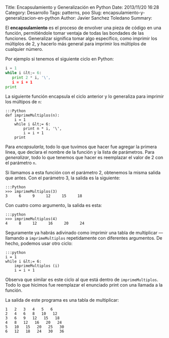 Title: Encapsulamiento y Generalización en Python
Date: 2013/11/20 16:28
Category: Desarrollo
Tags: patterns, poo
Slug: encapsulamiento-y-generalizacion-en-python
Author: Javier Sanchez Toledano
Summary:

<p>El <strong>encapsulamiento</strong> es el proceso de envolver una pieza de c&oacute;digo en una funci&oacute;n, permiti&eacute;ndole tomar ventaja de todas las bondades de las funciones. Generalizar significa tomar algo espec&iacute;fico, como imprimir los m&uacute;ltiplos de 2, y hacerlo m&aacute;s general para imprimir los m&uacute;ltiplos de cualquier n&uacute;mero.</p>
<p>Por ejemplo si tenemos el siguiente ciclo en Python:</p>

```python
i = 1
while i &lt;= 6:
   print 2 * i, '\',
   i = i + 1
print
```

<p>La siguiente funci&oacute;n encapsula el ciclo anterior y lo generaliza para imprimir los m&uacute;ltipos de <code>n</code>:</p>

    :::Python
    def imprimeMultiplos(n):
        i = 1
        while i &lt;= 6:
            print n * i, '\',
            i = i + 1
        print

<p>Para <em>encapsularla</em>, todo lo que tuvimos que hacer fue agregar la primera linea, que declara el nombre de la funci&oacute;n y la lista de par&aacute;metros. Para <em>generalizar</em>, todo lo que tenemos que hacer es reemplazar el valor de 2 con el par&aacute;metro <code>n</code>.</p>
<p>Si llamamos a esta funci&oacute;n con el par&aacute;metro 2, obtenemos la misma salida que antes. Con el par&aacute;metro 3, la salida es la siguiente:</p>

    :::Python
    >>> imprimeMultiplos(3)
    3     6     9     12     15     18

<p>Con cuatro como argumento, la salida es esta:</p>

    :::python
    >>> imprimeMultiplos(4)
    4     8     12     16     20     24

<p>Seguramente ya habr&aacute;s adivinado como imprimir una tabla de multiplicar &mdash; llamando a <code>imprimeMultiplos</code> repetidamente con diferentes argumentos. De hecho, podemos usar otro ciclo:</p>


    :::python
    i = 1
    while i &lt;= 6:
        imprimeMultiplos (i)
        i = i + 1

<p>Observa que similar es este ciclo al que est&aacute; dentro de <code>imprimeMultiplos</code>. Todo lo que hicimos fue reemplazar el enunciado print con una llamada a la funci&oacute;n.</p>
<p>La salida de este programa es una tabla de multiplicar:</p>

    1   2   3   4   5   6
    2   4   6   8   10   12
    3   6   9   12   15   18
    4   8   12   16   20   24
    5   10   15   20   25   30
    6   12   18   24   30   36
